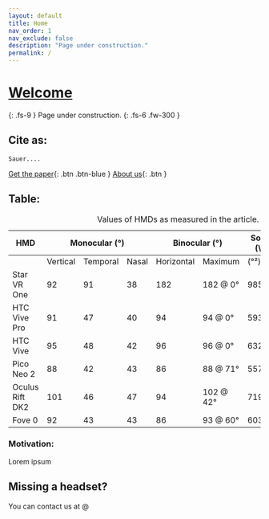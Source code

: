 ```yaml
---
layout: default
title: Home
nav_order: 1
nav_exclude: false
description: "Page under construction."
permalink: /
---
```

# [Welcome](https://zeissvisionsciencelab.github.io/HMD-FOV/)

{: .fs-9 }
Page under construction. 
{: .fs-6 .fw-300 }
## Cite as:
```
Sauer....
```
[Get the paper](http://example.com/){: .btn .btn-blue }
[About us](About){: .btn }

## Table:

<div id="tableTex">
  <div class="scroll-wrapper"> 
    <table>
    <caption> Values of HMDs as measured in the article.</caption>
      <thead>
        <tr>
          <th>HMD</th>
          <th colspan="3">Monocular (°)</th>
          <th colspan="2">Binocular (°)</th>
          <th colspan="2">Solid Angle (\omega)</th>
          <th>Binocular</th>
        </tr>
      </thead>
    <tbody> 
      <tr>
        <td ></td>
        <td >Vertical</td>
        <td >Temporal</td>
        <td >Nasal</td>
        <td >Horizontal</td>
        <td >Maximum</td>
        <td > (°²)</td>
        <td >(rad²)</td>
        <td >Overlap</td>
      </tr>
      <tr>
        <td >Star VR One</td>
        <td >92</td>
        <td >91</td>
        <td >38</td>
        <td >182</td>
        <td >182 @ 0°</td>
        <td >9854</td>
        <td >3.00</td>
        <td >37%</td>
      </tr>
      <tr>
        <td >HTC Vive Pro</td>
        <td >91</td>
        <td >47</td>
        <td >40</td>
        <td >94</td>
        <td >94 @ 0°</td>
        <td >5937</td>
        <td >1.81</td>
        <td >84%</td>
      </tr>
      <tr>
        <td >HTC Vive</td>
        <td >95</td>
        <td >48</td>
        <td >42</td>
        <td >96</td>
        <td >96 @ 0°</td>
        <td >6322</td>
        <td >1.93</td>
        <td >88%</td>
      </tr>
      <tr>
        <td >Pico Neo 2</td>
        <td >88</td>
        <td >42</td>
        <td >43</td>
        <td >86</td>
        <td >88 @ 71°</td>
        <td >5572</td>
        <td >1.70</td>
        <td >96%</td>
      </tr>
      <tr>
        <td >Oculus Rift DK2</td>
        <td >101</td>
        <td >46</td>
        <td >47</td>
        <td >94</td>
        <td >102 @ 42°</td>
        <td >7192</td>
        <td >2.19</td>
        <td >98%</td>
      </tr>
      <tr>
        <td >Fove 0</td>
        <td >92</td>
        <td >43</td>
        <td >43</td>
        <td >86</td>
        <td >93 @ 60°</td>
        <td >6034</td>
        <td >1.84</td>
        <td >95%</td>
      </tr>
    </tbody>
    </table> 
    </div>
</div>

### Motivation:  
Lorem ipsum
  

## Missing a headset? 
You can contact us at @

